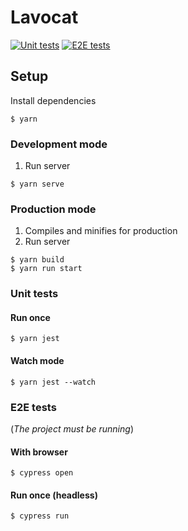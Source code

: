 # Lavocat

[![Unit tests](https://github.com/sleonardoaugusto/lavocat_frontend/actions/workflows/tests-unit.yaml/badge.svg)](https://github.com/sleonardoaugusto/lavocat_frontend/actions/workflows/tests-unit.yaml)
[![E2E tests](https://github.com/sleonardoaugusto/lavocat_frontend/actions/workflows/tests-e2e.yaml/badge.svg)](https://github.com/sleonardoaugusto/lavocat_frontend/actions/workflows/tests-e2e.yaml)

## Setup
Install dependencies
```
$ yarn
```

### Development mode
1. Run server
```
$ yarn serve
```

### Production mode
1. Compiles and minifies for production
2. Run server
```
$ yarn build
$ yarn run start
```

### Unit tests
#### Run once
```
$ yarn jest
```
#### Watch mode
```
$ yarn jest --watch
```


### E2E tests
(_The project must be running_)

#### With browser
```
$ cypress open
```

#### Run once (headless)
```
$ cypress run
```